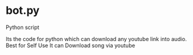 # bot.py
Python script

Its the code for python which can download any youtube link into audio.
Best for Self Use
It can Download song via youtube 
